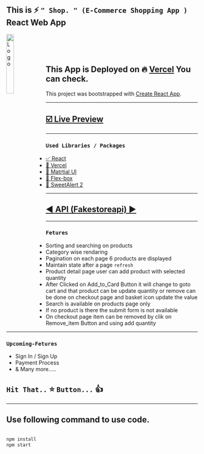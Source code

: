 ## This is  :zap: `" Shop. " (E-Commerce Shopping App )` React Web App

<img alt="Logo" align="left" src="https://user-images.githubusercontent.com/18563323/98574935-90a8d580-22de-11eb-9106-ac17a7a8599d.JPG" width="20%" /><br>
<br><br>
##  This App is Deployed on :fire: [Vercel](https://vercel.com) You can check.

This project was bootstrapped with [Create React App](https://github.com/facebook/create-react-app).

___

## [:ballot_box_with_check:	 Live Preview ](https://react-app-2-shop-ecommerce-app-4vlguuyqf.vercel.app/)

---

### `Used Libraries / Packages`
* [:white_check_mark: React ](https://reactjs.org/docs/create-a-new-react-app.html)
* [:arrow_down_small:  Vercel ](https://vercel.com)
* [:large_blue_diamond: Matrtial UI ](https://material-ui.com/)
* [:black_square_button: Flex-box ](https://developer.mozilla.org/en-US/docs/Learn/CSS/CSS_layout/Flexbox)
* [:bell:	 SweetAlert 2 ](https://sweetalert2.github.io/)

___
## [:arrow_backward: API (Fakestoreapi) :arrow_forward:](https://fakestoreapi.com/)
___

### `Fetures`
* Sorting and searching on products
* Category wise rendaring
* Pagination on each page 6 products are displayed
* Maintain state after a page `refresh `
* Product detail page user can add product with selected quantity 
* After Clicked on Add_to_Card Button it will change to goto cart and that product can be update quantity or remove can be done on checkout page and basket icon update the value
* Search is available on products page only
* If no product is there the submit form is not available 
* On checkout page item can be removed by clik on Remove_item Button and using add quantity
___
### `Upcoming-Fetures` 
* Sign In / Sign Up
* Payment Process 
* & Many more.....

##

## `Hit That..` :star: `Button...` :thumbsup:

___
## Use following command to use code.
```sh

npm install
npm start

```
